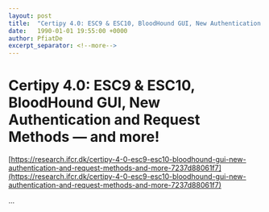 ```yaml
---
layout: post
title:  "Certipy 4.0: ESC9 & ESC10, BloodHound GUI, New Authentication and Request Methods — and more!"
date:   1990-01-01 19:55:00 +0000
author: PfiatDe
excerpt_separator: <!--more-->
---
```


# Certipy 4.0: ESC9 & ESC10, BloodHound GUI, New Authentication and Request Methods — and more!
[https://research.ifcr.dk/certipy-4-0-esc9-esc10-bloodhound-gui-new-authentication-and-request-methods-and-more-7237d88061f7](https://research.ifcr.dk/certipy-4-0-esc9-esc10-bloodhound-gui-new-authentication-and-request-methods-and-more-7237d88061f7)

...
<!--more-->

